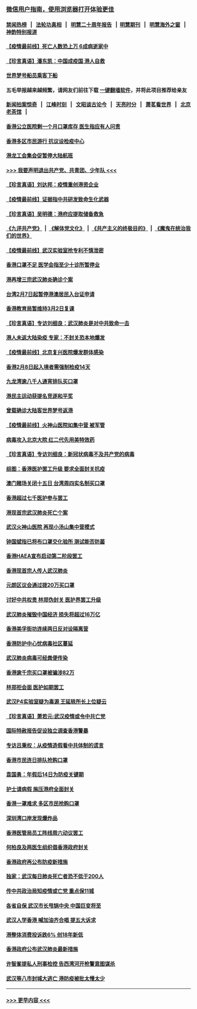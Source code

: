 ### [微信用户指南，使用浏览器打开体验更佳](https://github.com/gfw-breaker/banned-news1/blob/master/indexes/wechat-guide.md?t=0)
#### [禁闻热榜](热点新闻.md?t=0)  &nbsp;&nbsp;|&nbsp;&nbsp; [法轮功真相](https://github.com/gfw-breaker/truth/blob/master/README.md?t=0) &nbsp;&nbsp;|&nbsp;&nbsp; [明慧二十周年报告](https://github.com/gfw-breaker/mh-reports/blob/master/README.md?t=0) &nbsp;&nbsp;|&nbsp;&nbsp;[明慧期刊](https://github.com/gfw-breaker/mh-qikan) &nbsp;&nbsp;|&nbsp;&nbsp; [明慧海外之窗](https://github.com/gfw-breaker/mh-news/blob/master/README.md?t=0) &nbsp;&nbsp;|&nbsp;&nbsp; [神韵特别报道](https://github.com/gfw-breaker/mh-news/blob/master/shenyun.md?t=0)
#### [【疫情最前线】死亡人数恐上万 6成病逝家中](../pages/nsc415/n11856687.md?t=02101911) 
#### [【珍言真语】潘东凯：中国成疫国 港人自救](../pages/nsc415/n11856962.md?t=02101911) 
#### [世界梦号船员乘客下船](../pages/nsc415/n11856883.md?t=02101911) 
#### 五毛举报越来越频繁，请网友们前往下载 [一键翻墙软件](https://github.com/gfw-breaker/ssr-accounts)，并将此项目推荐给亲友
#### [新闻拍案惊奇](https://github.com/gfw-breaker/banned-news1/blob/master/pages/link4.md) &nbsp;&nbsp;|&nbsp;&nbsp; [江峰时刻](https://github.com/gfw-breaker/banned-news1/blob/master/pages/link4.md) &nbsp;&nbsp;|&nbsp;&nbsp; [文昭谈古论今](https://github.com/gfw-breaker/banned-news1/blob/master/pages/link4.md) &nbsp;&nbsp;|&nbsp;&nbsp; [天亮时分](https://github.com/gfw-breaker/banned-news1/blob/master/pages/link4.md) &nbsp;&nbsp;|&nbsp;&nbsp; [萧茗看世界](https://github.com/gfw-breaker/banned-news1/blob/master/pages/link4.md) &nbsp;&nbsp;|&nbsp;&nbsp; [北京老茶馆](https://github.com/gfw-breaker/banned-news1/blob/master/pages/link4.md) &nbsp;&nbsp;|&nbsp;&nbsp; 
#### [香港公立医院剩一个月口罩库存 医生指应有人问责](../pages/nsc415/n11856875.md?t=02101911) 
#### [香港多区市民游行 抗议设检疫中心](../pages/nsc415/n11856866.md?t=02101911) 
#### [港龙工会集会促暂停大陆航班](../pages/nsc415/n11856840.md?t=02101911) 
#### [>>> 我要声明退出共产党、共青团、少年队 <<<](https://github.com/begood0513/goodnews/blob/master/quit/letter.md) 
#### [【珍言真语】刘达邦：疫情重创港资企业](../pages/nsc415/n11854274.md?t=02101911) 
#### [【疫情最前线】证据指中共研发致命生化武器](../pages/nsc415/n11853087.md?t=02101911) 
#### [【珍言真语】吴明德：港府应提取储备救急](../pages/nsc415/n11852734.md?t=02101911) 
#### [《九评共产党》](https://github.com/begood0513/9ping.md/blob/master/README.md) &nbsp;|&nbsp; [《解体党文化》](../../../../jtdwh.md/blob/master/README.md)  &nbsp;|&nbsp; [《共产主义的终极目的》](../../../../gczydzjmd.md/blob/master/README.md) &nbsp;|&nbsp; [《魔鬼在统治我们的世界》](../../../../mgztzwmdsj.md/blob/master/README.md) 
#### [【疫情最前线】武汉实验室抢专利不慎泄密](../pages/nsc415/n11850310.md?t=02101911) 
#### [香港口罩不足 医学会指至少十诊所暂停业](../pages/nsc415/n11850301.md?t=02101911) 
#### [港再增三宗武汉肺炎确诊个案](../pages/nsc415/n11850328.md?t=02101911) 
#### [台湾2月7日起暂停港澳居民入台证申请](../pages/nsc415/n11850304.md?t=02101911) 
#### [香港教育局暂维持3月2日复课](../pages/nsc415/n11850260.md?t=02101911) 
#### [【珍言真语】专访刘细良：武汉肺炎是对中共致命一击](../pages/nsc415/n11849934.md?t=02101911) 
#### [港人未返大陆染疫 专家：不封关恐本地爆发](../pages/nsc415/n11848021.md?t=02101911) 
#### [【疫情最前线】北京复兴医院爆发群体感染](../pages/nsc415/n11847626.md?t=02101911) 
#### [香港2月8日起入境者需强制检疫14天](../pages/nsc415/n11847658.md?t=02101911) 
#### [九龙湾逾八千人通宵排队买口罩](../pages/nsc415/n11847647.md?t=02101911) 
#### [港民主运动获提名竞逐和平奖](../pages/nsc415/n11847633.md?t=02101911) 
#### [曾载确诊大陆客世界梦号返港](../pages/nsc415/n11847608.md?t=02101911) 
#### [【疫情最前线】火神山医院如集中营 被军管](../pages/nsc415/n11847524.md?t=02101911) 
#### [病毒攻入北京大院 红二代先用美特效药](../pages/nsc415/n11847427.md?t=02101911) 
#### [【珍言真语】专访刘细良：新冠状病毒不及共产党的病毒](../pages/nsc415/n11847164.md?t=02101911) 
#### [组图：香港医护罢工升级 要求全面封关抗疫](../pages/nsc415/n11844107.md?t=02101911) 
#### [澳门赌场关闭十五日 台湾周四实名制买口罩](../pages/nsc415/n11845083.md?t=02101911) 
#### [香港超过七千医护参与罢工](../pages/nsc415/n11845051.md?t=02101911) 
#### [港现首宗武汉肺炎死亡个案](../pages/nsc415/n11844998.md?t=02101911) 
#### [武汉火神山医院 再现小汤山集中营模式](../pages/nsc415/n11844763.md?t=02101911) 
#### [钟国斌指已将布口罩交化验所 测试能否防菌](../pages/nsc415/n11842783.md?t=02101911) 
#### [香港HAEA宣布启动第二阶段罢工](../pages/nsc415/n11842723.md?t=02101911) 
#### [香港现首宗人传人武汉肺炎](../pages/nsc415/n11842766.md?t=02101911) 
#### [元朗区议会通过拨20万买口罩](../pages/nsc415/n11842754.md?t=02101911) 
#### [讨好中共权贵 林郑伪封关 医护界罢工升级](../pages/nsc415/n11842359.md?t=02101911) 
#### [武汉肺炎摧毁中国经济 损失将超过16万亿](../pages/nsc415/n11839723.md?t=02101911) 
#### [香港美孚街坊连续两日反对设隔离营](../pages/nsc415/n11839962.md?t=02101911) 
#### [香港防护中心忧病毒社区蔓延](../pages/nsc415/n11839933.md?t=02101911) 
#### [武汉肺炎病毒可经粪便传染](../pages/nsc415/n11839939.md?t=02101911) 
#### [香港逾千宗买口罩被骗涉82万](../pages/nsc415/n11839914.md?t=02101911) 
#### [林郑拒会面 医护如期罢工](../pages/nsc415/n11839892.md?t=02101911) 
#### [武汉P4实验室疑为毒源 王延轶所长上位疑云](../pages/nsc415/n11835543.md?t=02101911) 
#### [【珍言真语】萧若元:武汉疫情或令中共亡党](../pages/nsc415/n11829394.md?t=02101911) 
#### [国际特赦报告促设独立调查香港警暴](../pages/nsc415/n11833845.md?t=02101911) 
#### [专访吕秉权：从疫情造假看中共体制的谎言](../pages/nsc415/n11833813.md?t=02101911) 
#### [香港市民连日排队抢购口罩](../pages/nsc415/n11833794.md?t=02101911) 
#### [袁国勇：年假后14日为防疫关键期](../pages/nsc415/n11831088.md?t=02101911) 
#### [护士请病假 施压港府全面封关](../pages/nsc415/n11831030.md?t=02101911) 
#### [香港一罩难求 多区市民抢购口罩](../pages/nsc415/n11831002.md?t=02101911) 
#### [深圳湾口岸发现爆炸品](../pages/nsc415/n11828802.md?t=02101911) 
#### [香港医管局员工阵线周六动议罢工](../pages/nsc415/n11828762.md?t=02101911) 
#### [何柏良及两医生组织倡香港政府封关](../pages/nsc415/n11828749.md?t=02101911) 
#### [香港政府再公布防疫新措施](../pages/nsc415/n11828716.md?t=02101911) 
#### [独家：武汉每日肺炎死亡者恐不低于200人](../pages/nsc415/n11828240.md?t=02101911) 
#### [传中共政治局知疫情或亡党 重点保11城](../pages/nsc415/n11828145.md?t=02101911) 
#### [各省自保 武汉市长甩锅中央 中国巨变将至](../pages/nsc415/n11828021.md?t=02101911) 
#### [武汉人学香港 喊加油齐合唱 提五大诉求](../pages/nsc415/n11827046.md?t=02101911) 
#### [港整体消费投诉跌6% 创18年新低](../pages/nsc415/n11817280.md?t=02101911) 
#### [香港政府公布武汉肺炎最新措施](../pages/nsc415/n11817152.md?t=02101911) 
#### [许智峯提私人刑事检控 告西湾河开枪警意图谋杀](../pages/nsc415/n11817132.md?t=02101911) 
#### [武汉等八市封城大逃亡 港防疫被批太慢太少](../pages/nsc415/n11817058.md?t=02101911) 

----
#### [ >>> 更早内容 <<< ](../indexes/nsc415-earlier.md)
